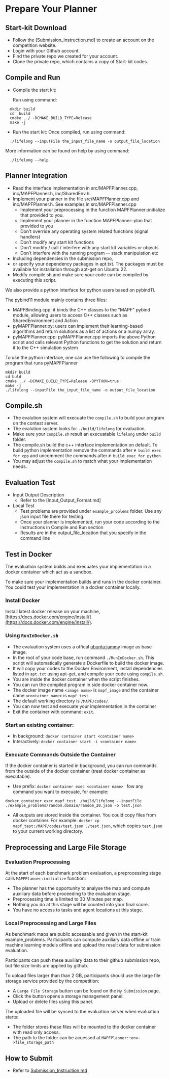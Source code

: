 # Prepare Your Planner

## Start-kit Download
- Follow the [Submission_Instruction.md] to create an account on the competition website.
- Login with your Github account.
- Find the private repo we created for your account.
- Clone the private repo, which contains a copy of Start-kit codes.

## Compile and Run
- Compile the start kit: 

  Run using command:
```shell
  mkdir build
  cd  build
  cmake ../ -DCMAKE_BUILD_TYPE=Release
  make -j
```
- Run the start kit:
  Once compiled, run using command:
```shell
  ./lifelong --inputFile the_input_file_name -o output_file_location
```
  More information can be found on help by using command:
```shell
  ./lifelong --help
```

## Planner Integration
- Read the interface implementation in src/MAPFPlanner.cpp, inc/MAPFPlanner.h,  inc/SharedEnv.h.
- Implement your planner in the file src/MAPFPlanner.cpp and inc/MAPFPlanner.h. See examples in src/MAPFPlanner.cpp
    - Implement your preprocessing in the function MAPFPlanner::initialize that provided to you. 
    - Implement your planner in the function MAPFPlanner::plan that provided to you
    - Don’t override any operating system related functions (signal handlers)
    - Don’t modify any start kit functions
    - Don’t modify / call / interfere with any start kit variables or objects
    - Don’t interfere with the running program -- stack manipulation etc
- Including dependencies in the submission repo,
- or specify your dependency packages in apt.txt. The packages must be available for installation through apt-get on Ubuntu 22.
- Modify compile.sh and make sure your code can be compiled by executing this script.

We also provide a python interface for python users based on pybind11.

The pybind11 module mainly contains three files:
+ MAPFBinding.cpp: it binds the C++ classes to the "MAPF" pybind module, allowing users to access  C++ classes such as SharedEnvironment and Action
+ pyMAPFPlanner.py: users can implement their learning-based algorithms and return solutions as a list of actions or a numpy array.
+ pyMAPFPlanner.cpp: pyMAPFPlanner.cpp imports the above Python script and calls relevant Python functions to get the solution and return it to the C++ simulation system

To use the python interface, one can use the following to compile the program that runs pyMAPFPlanner 

```shell
mkdir build
cd buld
cmake ../ -DCMAKE_BUILD_TYPE=Release -DPYTHON=true
make -j
./lifelong --inputFile the_input_file_name -o output_file_location
```

## Compile.sh

- The evalution system will execuate the `compile.sh` to build your program on the contest server.
- The evalution system looks for `./build/lifelong` for evaluation.
- Make sure your `compile.sh` result an execuatable `lifelong` under `build` folder.
- The compile.sh build the c++ interface implementation on default. To build python implementation remove the commands after `# build exec for cpp` and uncomment the commands after `# build exec for python`.
- You may adjust the `compile.sh` to match what your implementation needs.

## Evaluation Test
- Input Output Description
    - Refer to the [Input_Output_Format.md]
- Local Test
    - Test problems are provided under `example_problems` folder. Use any json input file there for testing.
    - Once your planner is implemented, run your code according to the instructions in Compile and Run section
    - Results are in the output_file_location that you specify in the command line

## Test in Docker
The evaluation system builds and execuates your implementation in a docker container which act as a sandbox.

To make sure your implementation builds and runs in the docker container. You could test your implementation in a docker container locally.

### Install Docker
Install latest docker release on your machine, [https://docs.docker.com/engine/install/](https://docs.docker.com/engine/install/).

### Using `RunInDocker.sh`

* The evaluation system uses a offical [ubuntu:jammy](https://hub.docker.com/layers/library/ubuntu/jammy/images/sha256-b060fffe8e1561c9c3e6dea6db487b900100fc26830b9ea2ec966c151ab4c020?context=explore) image as base image.
* In the root of your code base, run command `./RunInDocker.sh`. This script will automatically generate a Dockerfile to build the docker image.
* It will copy your codes to the Docker Environment, install dependencies listed in `apt.txt` using apt-get, and compile your code using `compile.sh`.
* You are inside the docker container when the script finishes.
* You can run the compiled program in side docker container now.
* The docker image name `<image name>` is `mapf_image` and the container name `<container name>` is `mapf_test`.
* The default working directory is `/MAPF/codes/`.
* You can now test and execuate your implementation in the container
* Exit the container with command: `exit`.

### Start an existing container:
  * In background: `docker container start <container name>`
  * Interactively: `docker container start -i <container name>`

### Execuate Commands Outside the Container
If the docker container is started in background, you can run commands from the outside of the docker container (treat docker container as executable).
 
  * Use prefix: `docker container exec <container name> ` fow any command you want to execuate, for example:
  ```shell
  docker container exec mapf_test ./build/lifelong --inputFile ./example_problems/random.domain/random_20.json -o test.json
  ``` 
 
  * All outputs are stored inside the container. You could copy files from docker container. For example: `docker cp mapf_test:/MAPF/codes/test.json ./test.json`, which copies `test.json` to your current working directory.

## Preprocessing and Large File Storage

### Evaluation Preprocessing
At the start of each benchmark problem evaluation, a preprocessing stage calls `MAPFPlanner:initialize` function:
- The planner has the opportunity to analyse the map and compute auxiliary data before proceeding to the evaluation stage. 
- Preprocessing time is limited to 30 Minutes per map. 
- Nothing you do at this stage will be counted into your final score.
- You have no access to tasks and agent locations at this stage.

### Local Preprocessing and Large Files
As benchmark maps are public accessable and given in the start-kit example_problems. Participants can compute auxiliary data offline or train machine learning models offline and upload the result data for submission evaluation.

Participants can push these auxiliary data to their github submission repo, but file size limits are applied by github. 

To uoload files larger than than 2 GB, participants should use the large file storage service provided by the competition:
- A `Large File Storage` button can be found on the `My Submission` page.
- Click the button opens a storage management panel.
- Upload or delete files using this panel.

The uploaded file will be synced to the evaluation server when evaluation starts:
- The folder stores these files will be mounted to the docker container with read only access.
- The path to the folder can be accessed at `MAPFPlanner::env->file_storage_path`



## How to Submit
- Refer to [Submission_Instruction.md](./Submission_Instruction.md)
